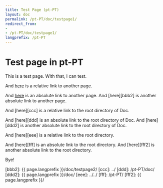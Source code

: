 ```yaml
---
title: Test Page (pt-PT)
layout: doc
permalink: /pt-PT/doc/testpage1/
redirect_from:
- 
- /pt-PT/doc/testpage1/
langprefix: /pt-PT
---
```


Test page in pt-PT
==================

This is a test page.
With that, I can test.

And [here][aaa] is a relative link to another page.

And [here][bbb] is an absolute link to another page.
And [here][bbb2] is another absolute link to another page.

And [here][ccc] is a relative link to the root directory of Doc.

And [here][ddd] is an absolute link to the root directory of Doc.
And [here][ddd2] is another absolute link to the root directory of Doc.

And [here][eee] is a relative link to the root directory.

And [here][fff] is an absolute link to the root directory.
And [here][fff2] is another absolute link to the root directory.

Bye!

[aaa]: ../testpage2/
[bbb]: /pt-PT/doc/testpage2/
[bbb2]: {{ page.langprefix }}/doc/testpage2/
[ccc]: ../
[ddd]: /pt-PT/doc/
[ddd2]: {{ page.langprefix }}/doc/
[eee]: ../../
[fff]: /pt-PT/
[fff2]: {{ page.langprefix }}/
